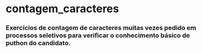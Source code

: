 # contagem_caracteres
### Exercícios de contagem de caracteres muitas vezes pedido em processos seletivos para verificar o conhecimento básico de puthon do candidato.
